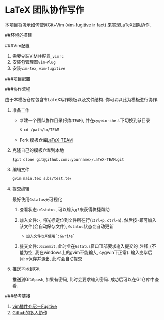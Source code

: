 # LaTeX 团队协作写作
本项目将演示如何使用Git+Vim ([vim-fugitive](https://github.com/tpope/vim-fugitive) in fact) 来实现LaTeX团队协作.

##环境的搭建

###Vim配置

1. 需要安装VIM并配置`_vimrc`
2. 安装包管理器`vim-Plug`
3. 安装`vim-tex`, `vim-fugitive`

###项目配置

###协作流程

由于本模板仓库包含有LaTeX写作模板以及文件结构. 你可以以此为模板进行协作.

1. 准备工作
	
	* 新建一个团队协作目录(例如`TEAM`), 并在`cygwin-shell`下切换到该目录


		```bash
		$ cd /path/to/TEAM
		```

	* Fork 模板仓库[LaTeX-TEAM](https://github.com/vanabel/LaTeX-TEAM)

2. 克隆自己的模板仓库到本地


	```git
	$git clone git@github.com:<yourname>/LaTeX-TEAM.git
	```
	
3. 编辑文件


	```bash
	gvim main.tex subs/test.tex
	```

4. 提交编辑

	最好使用`Gstatus`来可视化

	1. 查看状态:`:Gstatus`, 可以输入`g?`来获得快捷帮助
	2. 加入文件:`-`, 将光标定位到文件所在行(`ctrl+p`, `ctrl+n`), 然后按`-`即可加入该文件(会自动保存文件), `Gstatus`状态会自动更新
		
			> 加入文件也可使用`:Gwrite`

	3. 提交文件:`:Gcommit`, 此时会在`Gstatus`窗口顶部要求输入提交的_注释_(不能为空, 我在windows上的gvim不能输入, cygwin下正常). 输入完毕后用`:x`保存并退出, 此时会自动提交


5. 推送本地到Git
	
	推送到Git:`Gpush`, 如果有密码, 此时会要求输入密码. 成功后可以在Git仓库中查看.

###参考链接

1. [vim插件介绍－Fugitive](http://www.d0u9.xyz/vimcha-jian-jie-shao-fugitive/)
2. [Github的多人协作](https://gist.github.com/suziewong/4378619)
